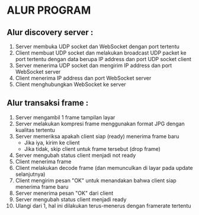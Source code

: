 # ALUR PROGRAM

## Alur discovery server :
1. Server membuka UDP socket dan WebSocket dengan port tertentu
2. Client membuat UDP socket dan melakukan broadcast UDP packet ke port tertentu dengan data berupa IP address dan port UDP socket client
3. Server menerima UDP socket dan mengirim IP address dan port WebSocket server
4. Client menerima IP address dan port WebSocket server
5. Client menghubungkan WebSocket ke server

## Alur transaksi frame :
1. Server mengambil 1 frame tampilan layar
2. Server melakukan kompresi frame menggunakan format JPG dengan kualitas tertentu
3. Server memeriksa apakah client siap (ready) menerima frame baru
	- Jika iya, kirim ke client
	- Jika tidak, skip client untuk frame tersebut (drop frame)
4. Server mengubah status client menjadi not ready
5. Client menerima frame
6. Client melakukan decode frame (dan memunculkan di layar pada update selanjutnya)
7. Client mengirim pesan "OK" untuk menandakan bahwa client siap menerima frame baru
8. Server menerima pesan "OK" dari client
9. Server mengubah status client menjadi ready
10. Ulangi dari 1, hal ini dilakukan terus-menerus dengan framerate tertentu
